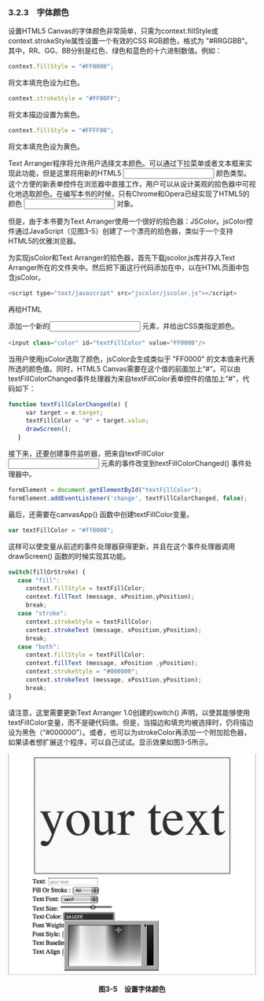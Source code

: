 ### 3.2.3　字体颜色

设置HTML5 Canvas的字体颜色非常简单，只需为context.fillStyle或context.strokeStyle属性设置一个有效的CSS RGB颜色，格式为 "#RRGGBB"。其中，RR、GG、BB分别是红色、绿色和蓝色的十六进制数值。例如：

```javascript
context.fillStyle = "#FF0000";
```

将文本填充色设为红色。

```javascript
context.strokeStyle = "#FF00FF";
```

将文本描边设置为紫色。

```javascript
context.fillStyle = "#FFFF00";
```

将文本填充色设为黄色。

Text Arranger程序将允许用户选择文本颜色。可以通过下拉菜单或者文本框来实现此功能，但是这里将用新的HTML5 <input> 颜色类型。这个方便的新表单控件在浏览器中直接工作，用户可以从设计美观的拾色器中可视化地选取颜色。在编写本书的时候，只有Chrome和Opera已经实现了HTML5的颜色 <input> 对象。

但是，由于本书要为Text Arranger使用一个很好的拾色器：JSColor。jsColor控件通过JavaScript（见图3-5）创建了一个漂亮的拾色器，类似于一个支持HTML5的优雅浏览器。

为实现jsColor和Text Arranger的拾色器，首先下载jscolor.js库并存入Text Arranger所在的文件夹中。然后把下面这行代码添加在<head>中，以在HTML页面中包含jsColor。

```javascript
<script type="text/javascript" src="jscolor/jscolor.js"></script>
```

再给HTML<form> 添加一个新的<input> 元素，并给出CSS类指定颜色。

```javascript
<input class="color" id="textFillColor" value="FF0000"/>
```

当用户使用jsColor选取了颜色，jsColor会生成类似于 "FF0000" 的文本值来代表所选的颜色值。同时，HTML5 Canvas需要在这个值的前面加上“#”。可以由textFillColorChanged事件处理器为来自textFillColor表单控件的值加上“#”，代码如下：

```javascript
function textFillColorChanged(e) {
　　　var target = e.target;
　　　textFillColor = "#" + target.value;
　　　drawScreen();
　 }
```

接下来，还要创建事件监听器，把来自textFillColor <input> 元素的事件改变到textFillColorChanged() 事件处理器中。

```javascript
formElement = document.getElementById("textFillColor");
formElement.addEventListener('change', textFillColorChanged, false);
```

最后，还需要在canvasApp() 函数中创建textFillColor变量。

```javascript
var textFillColor = "#ff0000";
```

这样可以使变量从前述的事件处理器获得更新，并且在这个事件处理器调用drawScreen() 函数的时候实现其功能。

```javascript
switch(fillOrStroke) {
　 case "fill":
　　　context.fillStyle = textFillColor;
　　　context.fillText (message, xPosition,yPosition);
　　　break;
　 case "stroke":
　　　context.strokeStyle = textFillColor;
　　　context.strokeText (message, xPosition,yPosition);
　　　break;
　 case "both":
　　　context.fillStyle = textFillColor;
　　　context.fillText (message, xPosition ,yPosition);
　　　context.strokeStyle = "#000000";
　　　context.strokeText (message, xPosition,yPosition);
　　　break;
}
```

请注意，这里需要更新Text Arranger 1.0创建的switch() 声明，以使其能够使用textFillColor变量，而不是硬代码值。但是，当描边和填充均被选择时，仍将描边设为黑色（“#000000”）。或者，也可以为strokeColor再添加一个附加拾色器，如果读者想扩展这个程序，可以自己试试。显示效果如图3-5所示。

![49.png](../images/49.png)
<center class="my_markdown"><b class="my_markdown">图3-5　设置字体颜色</b></center>

